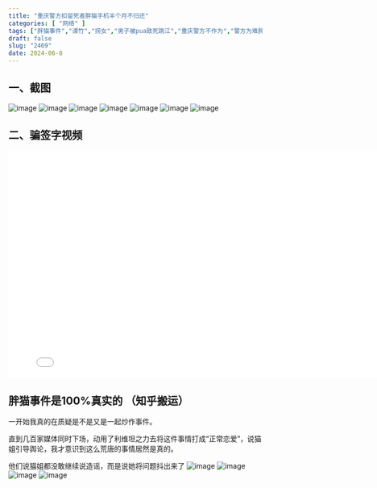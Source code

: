 ```yaml
---
title: "重庆警方扣留死者胖猫手机半个月不归还"
categories: [ "网络" ]
tags: ["胖猫事件","谭竹","捞女","男子被pua致死跳江","重庆警方不作为","警方为难胖猫家属"]
draft: false
slug: "2469"
date: 2024-06-8
---
```

## 一、截图

![image](/images/胖猫/重庆警方扣留死者胖猫手机半个月不归还/1.png)
![image](/images/胖猫/重庆警方扣留死者胖猫手机半个月不归还/2.png)
![image](/images/胖猫/重庆警方扣留死者胖猫手机半个月不归还/3.png)
![image](/images/胖猫/重庆警方扣留死者胖猫手机半个月不归还/4.png)
![image](/images/胖猫/重庆警方扣留死者胖猫手机半个月不归还/5.png)
![image](/images/胖猫/重庆警方扣留死者胖猫手机半个月不归还/6.png)
![image](/images/胖猫/重庆警方扣留死者胖猫手机半个月不归还/7.png)

## 二、骗签字视频
<iframe 
    height=450 
    width=800 
    src="/images/胖猫/重庆警方扣留死者胖猫手机半个月不归还/骗签字视频.mp4" 
    frameborder=0 
    allowfullscreen>
</iframe>

## 胖猫事件是100%真实的 （知乎搬运）
一开始我真的在质疑是不是又是一起炒作事件。

直到几百家媒体同时下场，动用了利维坦之力去将这件事情打成“正常恋爱”，说猫姐引导舆论，我才意识到这么荒唐的事情居然是真的。

他们说猫姐都没敢继续说造谣，而是说她将问题抖出来了
![image](/images/胖猫/重庆警方扣留死者胖猫手机半个月不归还/胖猫事件是100%真实的/1.jpg)
![image](/images/胖猫/重庆警方扣留死者胖猫手机半个月不归还/胖猫事件是100%真实的/2.jpg)
![image](/images/胖猫/重庆警方扣留死者胖猫手机半个月不归还/胖猫事件是100%真实的/3.jpg)
![image](/images/胖猫/重庆警方扣留死者胖猫手机半个月不归还/胖猫事件是100%真实的/3.jpg)